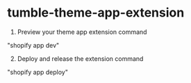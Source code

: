 # tumble-theme-app-extension

1. Preview your theme app extension command

"shopify app dev"

2. Deploy and release the extension command

"shopify app deploy"
